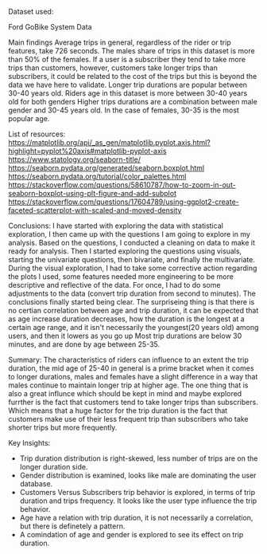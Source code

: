 Dataset used:

Ford GoBike System Data


Main findings 
Average trips in general, regardless of the rider or trip features, take 726 seconds.
The males share of trips in this dataset is more than 50% of the females.
If a user is a subscriber they tend to take more trips than customers, however, customers take longer trips than subscribers, it could be related to the cost of the trips but this is beyond the data we have here to validate.
Longer trip durations are popular between 30-40 years old.
Riders age in this dataset is more between 30-40 years old for both genders
Higher trips durations are a combination between male gender and 30-45 years old. In the case of females, 30-35 is the most popular age.
 
List of resources:
https://matplotlib.org/api/_as_gen/matplotlib.pyplot.axis.html?highlight=pyplot%20axis#matplotlib-pyplot-axis
https://www.statology.org/seaborn-title/
https://seaborn.pydata.org/generated/seaborn.boxplot.html
https://seaborn.pydata.org/tutorial/color_palettes.html
https://stackoverflow.com/questions/58610787/how-to-zoom-in-out-seaborn-boxplot-using-plt-figure-and-add-subplot
https://stackoverflow.com/questions/17604789/using-ggplot2-create-faceted-scatterplot-with-scaled-and-moved-density
 
Conclusions:
I have started with exploring the data with statistical exploration, I then came up with the questions I am going to explore in my analysis. Based on the questions, I conducted a cleaning on data to make it ready for analysis.
Then I started exploring the questions using visuals, starting the univariate questions, then bivariate, and finally the multivariate. 
During the visual exploration, I had to take some corrective action regarding the plots I used, some features needed more engineering to be more descriptive and reflective of the data. For once, I had to do some adjustments to the data (convert trip duration from second to minutes).
The conclusions finally started being clear.
The surpriseing thing is that there is no certian correlation between age and trip duration, it can be expected that as age increase duration decreases, how the duration is the longest at a certain age range, and it isn't necessarily the youngest(20 years old) among users, and then it lowers as you go up
Most trip durations are below 30 minutes, and are done by age between 25-35.

Summary:
The characteristics of riders can influence to an extent the trip duration, the mid age of 25-40 in general is a prime bracket when it comes to longer durations, males and females have a slight difference in a way that males continue to maintain longer trip at higher age. The one thing that is also a great influnce which should be kept in mind and maybe explored furrther is the fact that customers tend to take longer trips than subscribers. Which means that a huge factor for the trip duration is the fact that customers make use of their less frequent trip than subscribers who take shorter trips but more frequently.

Key Insights:

- Trip duration distribution is right-skewed, less number of trips are on the longer duration side. 
- Gender distribution is examined, looks like male are dominating the user database.
- Customers Versus Subscribers trip behavior is explored, in terms of trip duration and trips frequency. It looks like the user type influence the trip behavior.
- Age have a relation with trip duration, it is not necessarily a correlation, but there is definetely a pattern.
- A comindation of age and gender is explored to see its effect on trip duration.


```python

```
